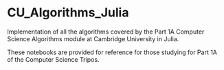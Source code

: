 # CU_Algorithms_Julia
Implementation of all the algorithms covered by the Part 1A Computer Science Algorithms module at Cambridge University in Julia.

These notebooks are provided for reference for those studying for Part 1A of the Computer Science Tripos.
